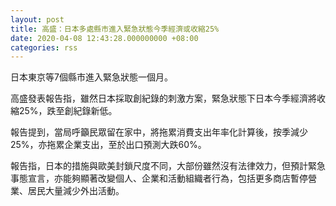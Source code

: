 ```yaml
---
layout: post
title: 高盛：日本多處縣市進入緊急狀態今季經濟或收縮25%
date: 2020-04-08 12:43:28.000000000 +08:00
categories: rss
---
```


日本東京等7個縣市進入緊急狀態一個月。

高盛發表報告指，雖然日本採取創紀錄的刺激方案，緊急狀態下日本今季經濟將收縮25%，跌至創紀錄新低。

報告提到，當局呼籲民眾留在家中，將拖累消費支出年率化計算後，按季減少25%，亦拖累企業支出，至於出口預測大跌60%。

報告指，日本的措施與歐美封鎖尺度不同，大部份雖然沒有法律效力，但預計緊急事態宣言，亦能夠顯著改變個人、企業和活動組織者行為，包括更多商店暫停營業、居民大量減少外出活動。
